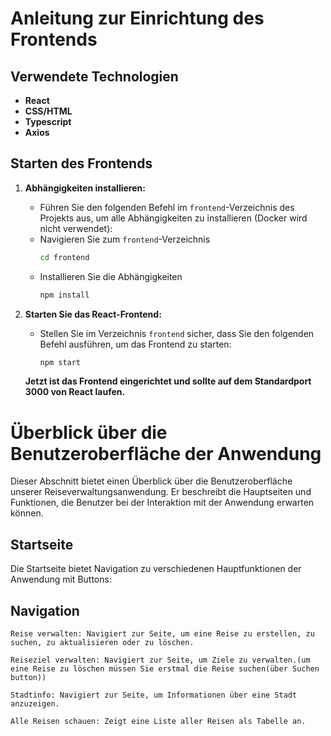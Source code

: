 
# Anleitung zur Einrichtung des Frontends

## Verwendete Technologien
- **React**
- **CSS/HTML**
- **Typescript**
- **Axios**

## Starten des Frontends

1. **Abhängigkeiten installieren:**
    - Führen Sie den folgenden Befehl im `frontend`-Verzeichnis des Projekts aus, um alle Abhängigkeiten zu installieren (Docker wird nicht verwendet):
    - Navigieren Sie zum `frontend`-Verzeichnis 
      ```bash
      cd frontend
      ```
    - Installieren Sie die Abhängigkeiten 
      ```bash
      npm install
      ```

2. **Starten Sie das React-Frontend:**
    - Stellen Sie im Verzeichnis `frontend` sicher, dass Sie den folgenden Befehl ausführen, um das Frontend zu starten:
      ```bash
      npm start
      ```
    **Jetzt ist das Frontend eingerichtet und sollte auf dem Standardport 3000 von React laufen.**

# Überblick über die Benutzeroberfläche der Anwendung

Dieser Abschnitt bietet einen Überblick über die Benutzeroberfläche unserer Reiseverwaltungsanwendung. Er beschreibt die Hauptseiten und Funktionen, die Benutzer bei der Interaktion mit der Anwendung erwarten können.

## Startseite

Die Startseite bietet Navigation zu verschiedenen Hauptfunktionen der Anwendung mit Buttons:

## Navigation

    Reise verwalten: Navigiert zur Seite, um eine Reise zu erstellen, zu suchen, zu aktualisieren oder zu löschen.

    Reiseziel verwalten: Navigiert zur Seite, um Ziele zu verwalten.(um eine Reise zu löschen müssen Sie erstmal die Reise suchen(über Suchen button))

    Stadtinfo: Navigiert zur Seite, um Informationen über eine Stadt anzuzeigen.

    Alle Reisen schauen: Zeigt eine Liste aller Reisen als Tabelle an.
